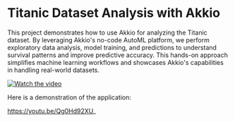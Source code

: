 # Titanic Dataset Analysis with Akkio

This project demonstrates how to use Akkio for analyzing the Titanic dataset. 
By leveraging Akkio's no-code AutoML platform, we perform exploratory data analysis, model training, and predictions to understand survival patterns and improve predictive accuracy. 
This hands-on approach simplifies machine learning workflows and showcases Akkio's capabilities in handling real-world datasets.

[![Watch the video](https://img.youtube.com/vi/Qg0Hd92XU_/maxresdefault.jpg)](https://www.youtube.com/watch?v=YOUR_VIDEO_ID)

Here is a demonstration of the application:

https://youtu.be/Qg0Hd92XU_
